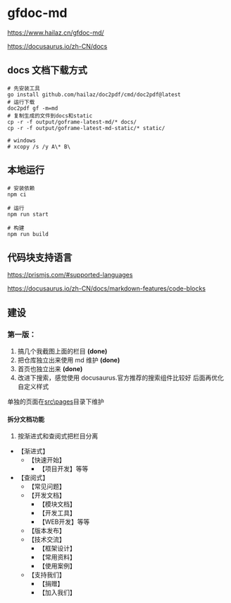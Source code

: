 # gfdoc-md

https://www.hailaz.cn/gfdoc-md/

<https://docusaurus.io/zh-CN/docs>

## docs 文档下载方式

```shell
# 先安装工具
go install github.com/hailaz/doc2pdf/cmd/doc2pdf@latest
# 运行下载
doc2pdf gf -m=md
# 复制生成的文件到docs和static
cp -r -f output/goframe-latest-md/* docs/
cp -r -f output/goframe-latest-md-static/* static/

# windows
# xcopy /s /y A\* B\
```

## 本地运行

```shell
# 安装依赖
npm ci

# 运行
npm run start

# 构建
npm run build
```

## 代码块支持语言

https://prismjs.com/#supported-languages

https://docusaurus.io/zh-CN/docs/markdown-features/code-blocks

## 建设

### 第一版：

1. 搞几个我截图上面的栏目 **(done)**
2. 把仓库独立出来使用 md 维护 **(done)**
3. 首页也独立出来 **(done)**
4. 改进下搜索，感觉使用 docusaurus.官方推荐的搜索组件比较好
   后面再优化自定义样式

单独的页面在[src\pages](src\pages\index.md)目录下维护

#### 拆分文档功能

1. 按渐进式和查阅式把栏目分离
- 【渐进式】
  - 【快速开始】
    - 【项目开发】等等
- 【查阅式】
  - 【常见问题】
  - 【开发文档】
    - 【模块文档】
    - 【开发工具】
    - 【WEB开发】等等
  - 【版本发布】
  - 【技术交流】
    - 【框架设计】
    - 【常用资料】
    - 【使用案例】
  - 【支持我们】
    - 【捐赠】
    - 【加入我们】
